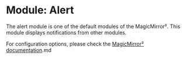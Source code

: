 # Module: Alert

The alert module is one of the default modules of the MagicMirror². This module displays notifications from other modules.

For configuration options, please check the [MagicMirror² documentation](https://docs.magicmirror.builders/modules/alert.html).md
